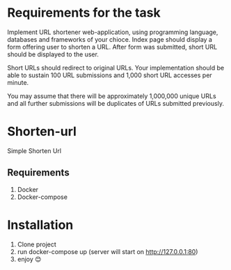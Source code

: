 # Requirements for the task

Implement URL shortener web-application, using programming language, databases and frameworks of your chioce.
Index page should display a form offering user to shorten a URL. After form was submitted, short URL should be displayed to the user.

Short URLs should redirect to original URLs.
Your implementation should be able to sustain 100 URL submissions and 1,000 short URL accesses per minute.

You may assume that there will be approximately 1,000,000 unique URLs and all further submissions will be duplicates of URLs submitted previously.

# Shorten-url
Simple Shorten Url

## Requirements
1. Docker
2. Docker-compose
# Installation
1. Clone project
2. run docker-compose up (server will start on http://127.0.0.1:80)
3. enjoy 😊 
